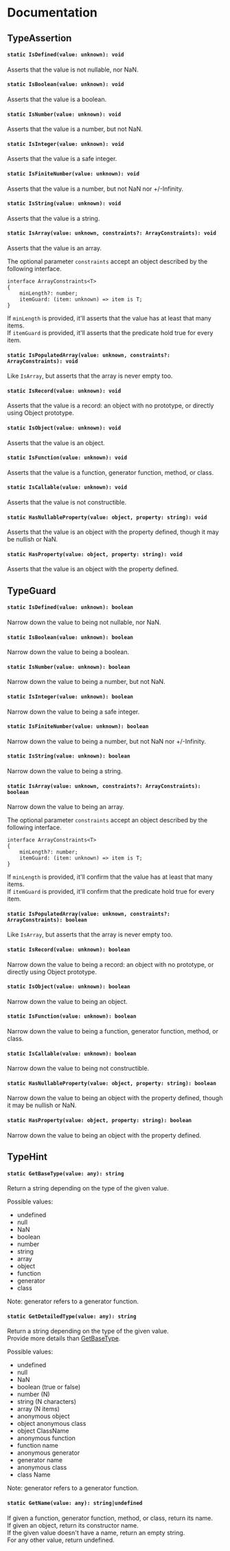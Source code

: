 # Documentation

## TypeAssertion

#### `static IsDefined(value: unknown): void`

Asserts that the value is not nullable, nor NaN.

#### `static IsBoolean(value: unknown): void`

Asserts that the value is a boolean.

#### `static IsNumber(value: unknown): void`

Asserts that the value is a number, but not NaN.

#### `static IsInteger(value: unknown): void`

Asserts that the value is a safe integer.

#### `static IsFiniteNumber(value: unknown): void`

Asserts that the value is a number, but not NaN nor +/-Infinity.

#### `static IsString(value: unknown): void`

Asserts that the value is a string.

#### `static IsArray(value: unknown, constraints?: ArrayConstraints): void`

Asserts that the value is an array.

The optional parameter `constraints` accept an object described by the following interface.
```
interface ArrayConstraints<T>
{
	minLength?: number;
	itemGuard: (item: unknown) => item is T;
}
```

If `minLength` is provided, it'll asserts that the value has at least that many items.<br />
If `itemGuard` is provided, it'll asserts that the predicate hold true for every item.

#### `static IsPopulatedArray(value: unknown, constraints?: ArrayConstraints): void`

Like `IsArray`, but asserts that the array is never empty too.

#### `static IsRecord(value: unknown): void`

Asserts that the value is a record: an object with no prototype, or directly using Object prototype.

#### `static IsObject(value: unknown): void`

Asserts that the value is an object.

#### `static IsFunction(value: unknown): void`

Asserts that the value is a function, generator function, method, or class.

#### `static IsCallable(value: unknown): void`

Asserts that the value is not constructible.

#### `static HasNullableProperty(value: object, property: string): void`

Asserts that the value is an object with the property defined, though it may be nullish or NaN.
#### `static HasProperty(value: object, property: string): void`

Asserts that the value is an object with the property defined.

## TypeGuard

#### `static IsDefined(value: unknown): boolean`

Narrow down the value to being not nullable, nor NaN.

#### `static IsBoolean(value: unknown): boolean`

Narrow down the value to being a boolean.

#### `static IsNumber(value: unknown): boolean`

Narrow down the value to being a number, but not NaN.

#### `static IsInteger(value: unknown): boolean`

Narrow down the value to being a safe integer.

#### `static IsFiniteNumber(value: unknown): boolean`

Narrow down the value to being a number, but not NaN nor +/-Infinity.

#### `static IsString(value: unknown): boolean`

Narrow down the value to being a string.

#### `static IsArray(value: unknown, constraints?: ArrayConstraints): boolean`

Narrow down the value to being an array.

The optional parameter `constraints` accept an object described by the following interface.
```
interface ArrayConstraints<T>
{
	minLength?: number;
	itemGuard: (item: unknown) => item is T;
}
```

If `minLength` is provided, it'll confirm that the value has at least that many items.<br />
If `itemGuard` is provided, it'll confirm that the predicate hold true for every item.

#### `static IsPopulatedArray(value: unknown, constraints?: ArrayConstraints): boolean`

Like `IsArray`, but asserts that the array is never empty too.

#### `static IsRecord(value: unknown): boolean`

Narrow down the value to being a record: an object with no prototype, or directly using Object prototype.

#### `static IsObject(value: unknown): boolean`

Narrow down the value to being an object.

#### `static IsFunction(value: unknown): boolean`

Narrow down the value to being a function, generator function, method, or class.

#### `static IsCallable(value: unknown): boolean`

Narrow down the value to being not constructible.

#### `static HasNullableProperty(value: object, property: string): boolean`

Narrow down the value to being an object with the property defined, though it may be nullish or NaN.
#### `static HasProperty(value: object, property: string): boolean`

Narrow down the value to being an object with the property defined.

## TypeHint
#### `static GetBaseType(value: any): string`

Return a string depending on the type of the given value.

Possible values:
- undefined
- null
- NaN
- boolean
- number
- string
- array
- object
- function
- generator
- class

Note: generator refers to a generator function.

#### `static GetDetailedType(value: any): string`

Return a string depending on the type of the given value.<br />
Provide more details than [GetBaseType](#GetBaseType).

Possible values:
- undefined
- null
- NaN
- boolean (true or false)
- number (N)
- string (N characters)
- array (N items)
- anonymous object
- object anonymous class
- object ClassName
- anonymous function
- function name
- anonymous generator
- generator name
- anonymous class
- class Name

Note: generator refers to a generator function.

#### `static GetName(value: any): string|undefined`

If given a function, generator function, method, or class, return its name.<br />
If given an object, return its constructor name.<br />
If the given value doesn't have a name, return an empty string.<br />
For any other value, return undefined.
